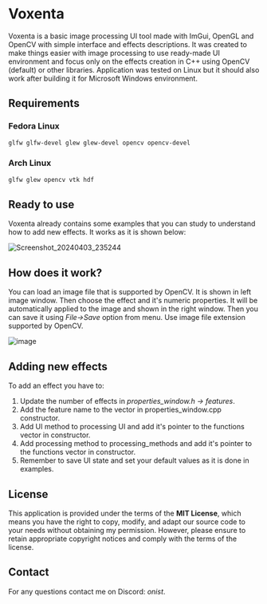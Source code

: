 # Voxenta

Voxenta is a basic image processing UI tool made with ImGui, OpenGL and OpenCV with simple interface and effects descriptions. It was created to make things easier with image processing to use ready-made UI environment and focus only on the effects creation in C++ using OpenCV (default) or other libraries.
Application was tested on Linux but it should also work after building it for Microsoft Windows environment. 

## Requirements

### Fedora Linux

```bash
glfw glfw-devel glew glew-devel opencv opencv-devel
```

### Arch Linux

```bash
glfw glew opencv vtk hdf
```

## Ready to use
Voxenta already contains some examples that you can study to understand how to add new effects. It works as it is shown below:

![Screenshot_20240403_235244](https://github.com/OnistDerFalke/Voxenta/assets/75864407/28591582-4f19-4e11-b5c9-0dd82db66c33)

## How does it work?
You can load an image file that is supported by OpenCV. It is shown in left image window. Then choose the effect and it's numeric properties. It will be automatically applied to the image and shown in the right window. 
Then you can save it using *File->Save* option from menu. Use image file extension supported by OpenCV.

![image](https://github.com/OnistDerFalke/Voxenta/assets/75864407/3d039871-3b82-4005-9a10-a964bb409278)

## Adding new effects
To add an effect you have to:
1. Update the number of effects in *properties_window.h -> features*.
2. Add the feature name to the vector in properties_window.cpp constructor.
3. Add UI method to processing UI and add it's pointer to the functions vector in constructor.
4. Add processing method to processing_methods and add it's pointer to the functions vector in constructor.
5. Remember to save UI state and set your default values as it is done in examples.

## License
This application is provided under the terms of the **MIT License**, which means you have the right to copy, modify, and adapt our source code to your needs without obtaining my permission. 
However, please ensure to retain appropriate copyright notices and comply with the terms of the license.

## Contact
For any questions contact me on Discord: *onist*.
